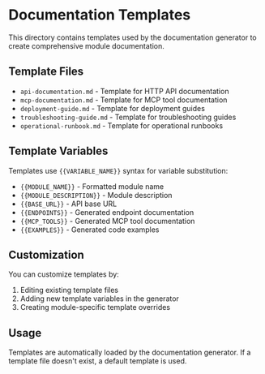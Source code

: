 # Documentation Templates

This directory contains templates used by the documentation generator to create comprehensive module documentation.

## Template Files

- `api-documentation.md` - Template for HTTP API documentation
- `mcp-documentation.md` - Template for MCP tool documentation  
- `deployment-guide.md` - Template for deployment guides
- `troubleshooting-guide.md` - Template for troubleshooting guides
- `operational-runbook.md` - Template for operational runbooks

## Template Variables

Templates use `{{VARIABLE_NAME}}` syntax for variable substitution:

- `{{MODULE_NAME}}` - Formatted module name
- `{{MODULE_DESCRIPTION}}` - Module description
- `{{BASE_URL}}` - API base URL
- `{{ENDPOINTS}}` - Generated endpoint documentation
- `{{MCP_TOOLS}}` - Generated MCP tool documentation
- `{{EXAMPLES}}` - Generated code examples

## Customization

You can customize templates by:

1. Editing existing template files
2. Adding new template variables in the generator
3. Creating module-specific template overrides

## Usage

Templates are automatically loaded by the documentation generator. If a template file doesn't exist, a default template is used.